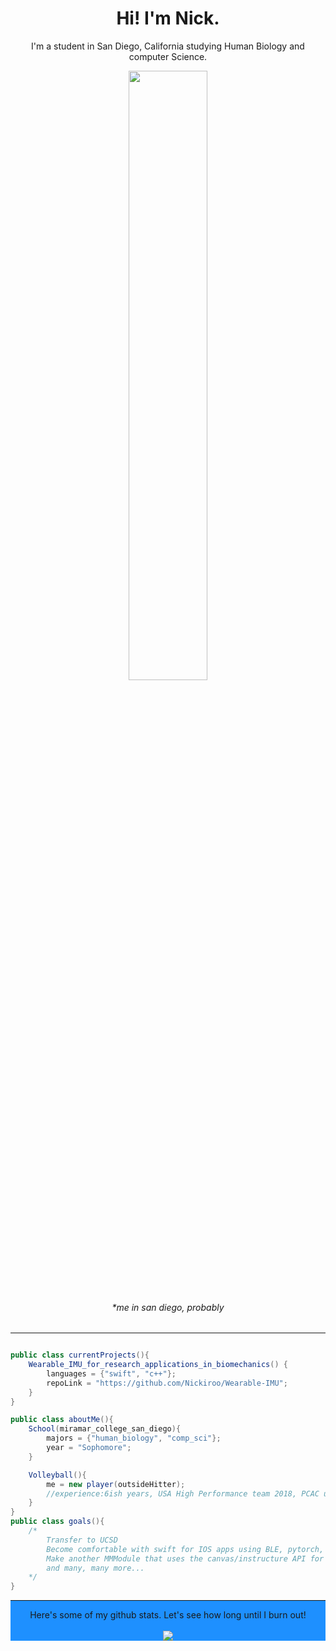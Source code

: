 <html>
<h1 align="center">Hi! I'm Nick.</h1>
<p align="center">
	I'm a student in San Diego, California studying Human Biology and computer Science. 
	<br>
</p>
<p align="center">
	<img align="center" src="https://musnanda.files.wordpress.com/2015/09/img_8656.jpg" width="50%" height="auto" /> 
	<br>
</p>
<h6 align="center">*me in san diego, probably</h6>
<hr>
</html>

```java

public class currentProjects(){
	Wearable_IMU_for_research_applications_in_biomechanics() {
		languages = {"swift", "c++"};
		repoLink = "https://github.com/Nickiroo/Wearable-IMU";
	}
}

public class aboutMe(){
	School(miramar_college_san_diego){
		majors = {"human_biology", "comp_sci"};
		year = "Sophomore";
	}

	Volleyball(){
		me = new player(outsideHitter);
		//experience:6ish years, USA High Performance team 2018, PCAC undefeated
	}
}
public class goals(){
	/*
		Transfer to UCSD
		Become comfortable with swift for IOS apps using BLE, pytorch, tensorflow, kotlin
		Make another MMModule that uses the canvas/instructure API for students to use
		and many, many more...
	*/
}
```



<html>
<div style="background-color:DodgerBlue;">
	<hr>
	<p align="center">
		Here's some of my github stats. Let's see how long until I burn out! <br><br>
		<picture>
			<source media="(prefers-color-scheme: dark)" srcset="https://streak-stats.demolab.com?user=nickiroo&theme=horizon" />
			<img src="https://streak-stats.demolab.com?user=nickiroo&theme=default" />
		</picture>
	</p>
</div>
</html>

